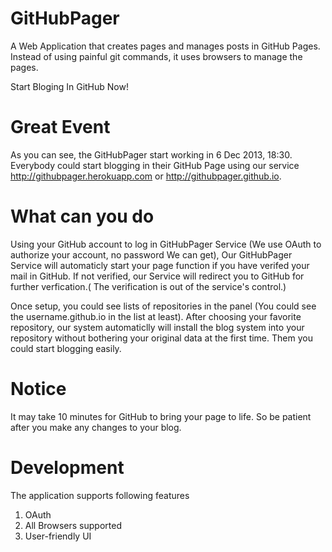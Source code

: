 GitHubPager
===========
A Web Application that creates pages and manages posts in GitHub Pages. Instead of using painful git commands, it uses browsers to manage the pages.

Start Bloging In GitHub Now!

Great Event
===========
As you can see, the GitHubPager start working in 6 Dec 2013, 18:30. Everybody could start blogging in their GitHub Page using our service http://githubpager.herokuapp.com or http://githubpager.github.io.

What can you do
===========
Using your GitHub account to log in GitHubPager Service (We use OAuth to authorize your account, no password We can get), Our GitHubPager Service will automaticly start your page function if you have verifed your mail in GitHub. If not verified, our Service will redirect you to GitHub for further verfication.( The verification is out of the service's control.)

Once setup, you could see lists of repositories in the panel (You could see the username.github.io in the list at least).
After choosing your favorite repository, our system automaticlly will install the blog system into your repository without bothering your original data at the first time. Them you could start blogging easily.

Notice
===========
It may take 10 minutes for GitHub to bring your page to life. So be patient after you make any changes to your blog.

Development
===========
The application supports following features
1. OAuth
2. All Browsers supported
3. User-friendly UI

